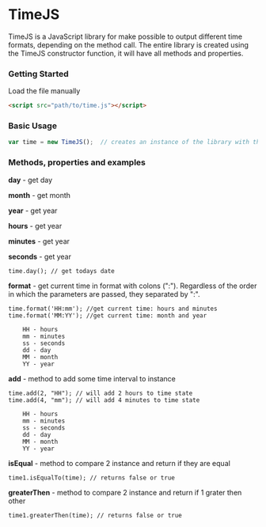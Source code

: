 # TimeJS
TimeJS is a JavaScript library for make possible to output different time formats, depending on the method call. The entire library is created using the TimeJS constructor function, it will have all methods and properties.

### Getting Started
Load the file manually
```html
<script src="path/to/time.js"></script>
```
### Basic Usage
```js
var time = new TimeJS();  // creates an instance of the library with the current date
```
### Methods, properties and examples


**day** - get day

**month** - get month

**year** - get year

**hours** - get year

**minutes** - get year

**seconds** - get year
```
time.day(); // get todays date
```

**format** - get current time in format with colons (":"). Regardless of the order in which the parameters are passed, they separated by ":".
```
time.format('HH:mm'); //get current time: hours and minutes
time.format('MM:YY'); //get current time: month and year

    HH - hours
    mm - minutes
    ss - seconds
    dd - day
    MM - month
    YY - year
```

**add** - method to add some time interval to instance 
```
time.add(2, "HH"); // will add 2 hours to time state
time.add(4, "mm"); // will add 4 minutes to time state

    HH - hours
    mm - minutes
    ss - seconds
    dd - day
    MM - month
    YY - year
```

**isEqual** -  method to compare 2 instance and return if they are equal
```
time1.isEqualTo(time); // returns false or true
```

**greaterThen** -  method to compare 2 instance and return if 1 grater then other
```
time1.greaterThen(time); // returns false or true
```
